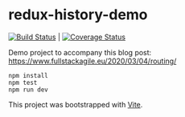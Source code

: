 # redux-history-demo

[![Build Status](https://github.com/larsthorup/redux-history-demo/actions/workflows/ci.yml/badge.svg)](https://github.com/larsthorup/redux-history-demo/actions/workflows/ci.yml) | [![Coverage Status](https://img.shields.io/coveralls/github/larsthorup/redux-history-demo?label=)](https://coveralls.io/r/larsthorup/redux-history-demo?branch=master)

Demo project to accompany this blog post: https://www.fullstackagile.eu/2020/03/04/routing/

    npm install
    npm test
    npm run dev

This project was bootstrapped with [Vite](https://vitejs.dev/).

